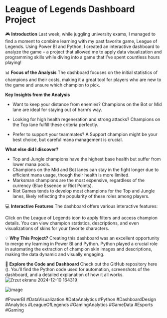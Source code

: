 # League of Legends Dashboard Project
🎮 **Introduction**
Last week, while juggling university exams, I managed to find a moment to combine learning with my past favorite game, League of Legends. Using Power BI and Python, 
I created an interactive dashboard to analyze the game – a project that allowed me to apply data visualization and programming skills while diving into a game that I’ve spent countless hours playing!

📊 **Focus of the Analysis**
The dashboard focuses on the initial statistics of champions and their costs, making it a great tool for players who are new to the game and unsure which champion to pick.

**Key Insights from the Analysis**
- Want to keep your distance from enemies?
Champions on the Bot or Mid lane are ideal for staying out of harm’s way.

- Looking for high health regeneration and strong attacks?
Champions on the Top lane fulfill these criteria perfectly.

- Prefer to support your teammates?
A Support champion might be your best choice, but careful mana management is crucial.

**What else did I discover?**
- Top and Jungle champions have the highest base health but suffer from lower mana pools.
- Champions on the Mid and Bot lanes can stay in the fight longer due to efficient mana usage, though their health is more limited.
- Marksman champions are the most expensive, regardless of the currency (Blue Essence or Riot Points).
- Riot Games tends to develop most champions for the Top and Jungle lanes, likely reflecting the popularity of these roles among players.

💻 **Interactive Features**
The dashboard offers various interactive features:

Click on the League of Legends icon to apply filters and access champion details.
You can view champion statistics, descriptions, and even visualizations of skins for your favorite characters.

💡 **Why This Project?**
Creating this dashboard was an excellent opportunity to merge my learning in Power BI and Python. Python played a crucial role in automating the extraction of champion skin images and descriptions, making the data dynamic and visually engaging.

🌟 **Explore the Code and Dashboard**
Check out the GitHub repository here ().
You’ll find the Python code used for automation, screenshots of the dashboard, and a detailed explanation of how it all works.
![Zrzut ekranu 2024-12-10 164319](https://github.com/user-attachments/assets/144cc338-6570-4c7f-853e-c36433e1e7c5)

![image](https://github.com/user-attachments/assets/23cef859-8c23-4b63-aef4-c8fb2379b963)


#PowerBI #DataVisualization #DataAnalytics #Python #DashboardDesign
#Analytics #LeagueOfLegends #GamingAnalytics #GameData #Esports #Gaming
